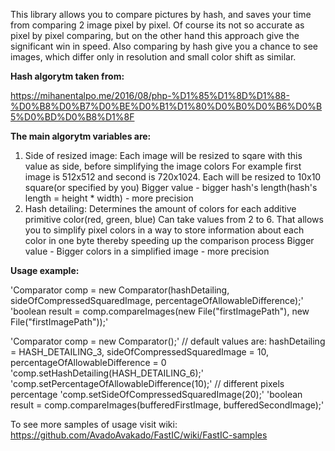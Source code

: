 This library allows you to compare pictures by hash, and saves your time from comparing 2 image pixel by pixel.
Of course its not so accurate as pixel by pixel comparing, but on the other hand this approach give the significant win in speed.
Also comparing by hash give you a chance to see images, which differ only in resolution and small color shift as similar.

**Hash algorytm taken from:**

https://mihanentalpo.me/2016/08/php-%D1%85%D1%8D%D1%88-%D0%B8%D0%B7%D0%BE%D0%B1%D1%80%D0%B0%D0%B6%D0%B5%D0%BD%D0%B8%D1%8F

**The main algorytm variables are:**
1) Side of resized image:
  Each image will be resized to sqare with this value as side, before simplifying the image colors
  For example first image is 512x512 and second is 720x1024. Each will be resized to 10x10 square(or specified by you)
  Bigger value - bigger hash's length(hash's length = height * width) - more precision
2) Hash detailing:
  Determines the amount of colors for each additive primitive color(red, green, blue)
  Can take values from 2 to 6. That allows you to simplify pixel colors in a way to store information about each color in one byte
  thereby speeding up the comparison process
  Bigger value - Bigger colors in a simplified image - more precision

**Usage example:**

'Comparator comp = new Comparator(hashDetailing, sideOfCompressedSquaredImage, percentageOfAllowableDifference);'
'boolean result = comp.compareImages(new File("firstImagePath"), new File("firstImagePath"));'

'Comparator comp = new Comparator();' // default values are: hashDetailing = HASH_DETAILING_3, sideOfCompressedSquaredImage = 10, percentageOfAllowableDifference = 0
'comp.setHashDetailing(HASH_DETAILING_6);'
'comp.setPercentageOfAllowableDifference(10);' // different pixels percentage
'comp.setSideOfCompressedSquaredImage(20);'
'boolean result = comp.compareImages(bufferedFirstImage, bufferedSecondImage);'

To see more samples of usage visit wiki:
https://github.com/AvadoAvakado/FastIC/wiki/FastIC-samples
